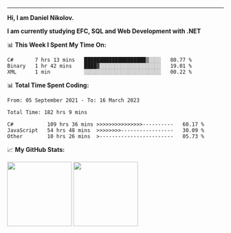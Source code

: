 ---
**Hi, I am Daniel Nikolov.**

**I am currently studying EFC, SQL and Web Development with .NET**

📊 **This Week I Spent My Time On:**
<!--START_SECTION:wakaweekly-->

```text
C#       7 hrs 13 mins   ████████████████████▒░░░░   80.77 %
Binary   1 hr 42 mins    ████▓░░░░░░░░░░░░░░░░░░░░   19.01 %
XML      1 min           ░░░░░░░░░░░░░░░░░░░░░░░░░   00.22 %
```

<!--END_SECTION:wakaweekly-->

📊 **Total Time Spent Coding:**
<!--START_SECTION:waka-->

```text
From: 05 September 2021 - To: 16 March 2023

Total Time: 182 hrs 9 mins

C#           109 hrs 36 mins >>>>>>>>>>>>>>>----------   60.17 %
JavaScript   54 hrs 48 mins  >>>>>>>>-----------------   30.09 %
Other        10 hrs 26 mins  >------------------------   05.73 %
```

<!--END_SECTION:waka-->

📈 **My GitHub Stats:**

<p>
  <img height="150em" src="https://github-readme-stats.vercel.app/api?username=NikolovDaniel&show_icons=true&hide_border=true&&count_private=true&include_all_commits=true" />
  <img height="150em" src="https://github-readme-stats.vercel.app/api/top-langs/?username=NikolovDaniel&exclude_repo=KNN-Image-Classification&show_icons=true&hide_border=true&layout=compact&langs_count=8s"/>
</p>
